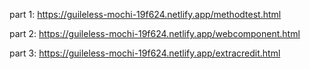part 1: https://guileless-mochi-19f624.netlify.app/methodtest.html

part 2: https://guileless-mochi-19f624.netlify.app/webcomponent.html

part 3: https://guileless-mochi-19f624.netlify.app/extracredit.html
